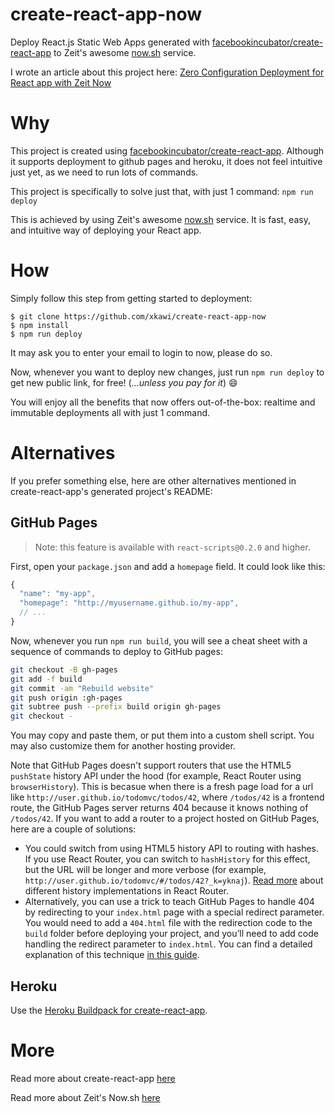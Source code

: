 # create-react-app-now

Deploy React.js Static Web Apps generated with [facebookincubator/create-react-app](https://github.com/facebookincubator/create-react-app) to Zeit's awesome [now.sh](https://zeit.co/now/) service.

I wrote an article about this project here: [Zero Configuration Deployment for React app with Zeit Now](https://medium.com/@kawixiao/zero-configuration-deployment-for-react-apps-with-zeits-now-4f002be98c#.eyvj3mjdb)

# Why

This project is created using [facebookincubator/create-react-app](https://github.com/facebookincubator/create-react-app).
Although it supports deployment to github pages and heroku, it does not feel intuitive just yet, as we need to run lots of commands.

This project is specifically to solve just that, with just 1 command: `npm run deploy`

This is achieved by using Zeit's awesome [now.sh](https://zeit.co/now/) service.
It is fast, easy, and intuitive way of deploying your React app.

# How

Simply follow this step from getting started to deployment:

```
$ git clone https://github.com/xkawi/create-react-app-now
$ npm install
$ npm run deploy
```

It may ask you to enter your email to login to now, please do so.

Now, whenever you want to deploy new changes, just run `npm run deploy` to get new public link, for free! (_...unless you pay for it_) :smile:

You will enjoy all the benefits that now offers out-of-the-box: realtime and immutable deployments all with just 1 command.

# Alternatives

If you prefer something else, here are other alternatives mentioned in create-react-app's generated project's README:

## GitHub Pages

>Note: this feature is available with `react-scripts@0.2.0` and higher.

First, open your `package.json` and add a `homepage` field.
It could look like this:

```js
{
  "name": "my-app",
  "homepage": "http://myusername.github.io/my-app",
  // ...
}
```

Now, whenever you run `npm run build`, you will see a cheat sheet with a sequence of commands to deploy to GitHub pages:

```sh
git checkout -B gh-pages
git add -f build
git commit -am "Rebuild website"
git push origin :gh-pages
git subtree push --prefix build origin gh-pages
git checkout -
```

You may copy and paste them, or put them into a custom shell script. You may also customize them for another hosting provider.

Note that GitHub Pages doesn't support routers that use the HTML5 `pushState` history API under the hood (for example, React Router using `browserHistory`). This is becasue when there is a fresh page load for a url like `http://user.github.io/todomvc/todos/42`, where `/todos/42` is a frontend route, the GitHub Pages server returns 404 because it knows nothing of `/todos/42`. If you want to add a router to a project hosted on GitHub Pages, here are a couple of solutions:
* You could switch from using HTML5 history API to routing with hashes. If you use React Router, you can switch to `hashHistory` for this effect, but the URL will be longer and more verbose (for example, `http://user.github.io/todomvc/#/todos/42?_k=yknaj`). [Read more](https://github.com/reactjs/react-router/blob/master/docs/guides/Histories.md#histories) about different history implementations in React Router.
* Alternatively, you can use a trick to teach GitHub Pages to handle 404 by redirecting to your `index.html` page with a special redirect parameter. You would need to add a `404.html` file with the redirection code to the `build` folder before deploying your project, and you’ll need to add code handling the redirect parameter to `index.html`. You can find a detailed explanation of this technique [in this guide](https://github.com/rafrex/spa-github-pages).

## Heroku

Use the [Heroku Buildpack for create-react-app](https://github.com/mars/create-react-app-buildpack).

# More

Read more about create-react-app [here](https://github.com/facebookincubator/create-react-app/blob/master/template/README.md)

Read more about Zeit's Now.sh [here](https://zeit.co/now)
